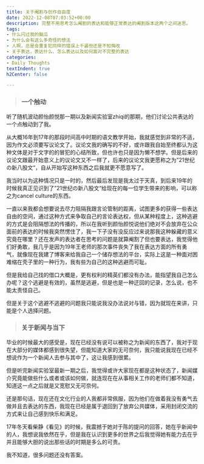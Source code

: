```yaml
---
title: 关于阉割与创作自由度
date: 2022-12-08T07:03:52+00:00
description: 完整不用思考怎么阉割的表达和能够正常表达的阉割版本这两个之间迷思。
tags:
- 什么闪过我的脑瓜
- 为什么会有这么多奇怪的想法
- 人啊，总是会重复犯同样的错误上千遍但还是不知悔改
- 关于表达，表达什么、怎么表达以及如何面对不完整的表达
categories:
- Daily Thoughts
textIndent: true
h2Center: false

---
```

> ### 一个触动

听了随机波动颜怡颜悦那一期以及新闻实验室zhiqi的那期，他们讨论公共表达的一个点触动到了我。

从大概16年到17年的那段时间高中时期的语文教学开始，我就感觉到非常的不适，因为作文必须要写议论文了。议论文我的确写的不好，或许跟我自始至终都认为这种文体是对于文字的的冒犯的心结所致，但也许也只是因为懒不想学。但是后来的议论文跟最开始意义上的议论文又不一样了，后来的议论文我更愿称之为”21世纪の新八股文“，自从开始写这种东西之后我就更不愿意写了。

我当时以为这种情况只是一时的，然后最后发现是我太过于天真，到后来19年的时候我真正见识到了”21世纪の新八股文“给现在的每一位学生带来的影响，可以称之为cancel culture的东西。

一直以来我都会想要说去尽力阻隔我跟言论管制的距离，试图更多的获得一些表达自由的空间，通过这种方式来争取自己的言论表达权，但从某种程度上，这种逃避的方式是会阻隔想法的传播的，所以在我听到颜怡颜悦说他们绝对不会放弃在公众面前的表达的时候我突然愣住了，我一下子没有没反应过来说那我这种躲藏的意义究竟在哪里？还在发声的表达者在思考的问题是就算阉割了但也要表达，我觉得他们好勇敢，我几乎是因为19年王老师的那次事件丧失了我在表达方面的所有勇气，就像现在我建了博客来给我自己一个储存想法的平台，实际上这是一种面对困难缩在壳子里的一种行为，我有些为自己的这种逃避而可耻。

但是我给自己找的借口大概是，更有权利的精英们都没有办法，能指望我自己怎么办呢？这个逃避是有效的，虽然是逃避，但是也是一种迂回的记录，怎么说，也不能太责怪自己。

但是关于这个逃避不逃避的问题我只能说我没办法说对与错，因为就现在来讲，只能是个人选择问题。

> ### 关于新闻与当下

毕业的时候最大的感受是，现在已经没有说可以被称之为新闻的东西了，我对于现在大部分的媒体都感到很失望，但能知道大家的无可奈何，我只能说我现在已经不想说作为一个新闻人去参与其中了，这让我感到很累。

但是听完新闻实验室最新一期之后，我觉得或许大家现在都是这种状态了，新闻媒介究竟能做些什么或者或该如何做，就连现在在从事相关工作的老师们都不知道，知道这一点之后就是又宽慰又无可奈何。

还是那句话，现在还在文化行业的人我都非常佩服，因为他们在做着我没有勇气去做并且去表达的东西，我现在已经是属于退回到了放弃公共媒体，采用封闭交流的方式来让自己感到快乐和满足。

17年冬天看柴静《看见》的时候，我震撼于她对于陈的提问的回答，她在乎新闻中的人，我想说我依然在乎，但是我在认识到更多的世界之后我觉得她有能力去在乎并且能够大胆的说出那些话的时期是多么的可贵。

我不知道，很多问题还没有答案。